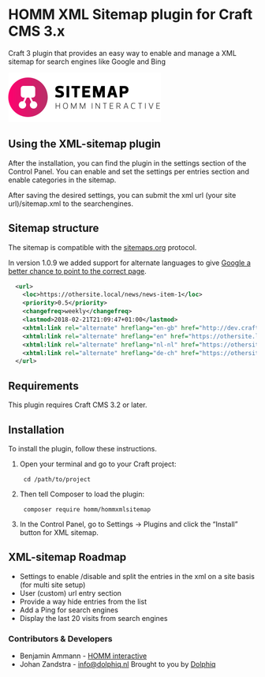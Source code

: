# HOMM XML Sitemap plugin for Craft CMS 3.x

Craft 3 plugin that provides an easy way to enable and manage a XML sitemap for search engines like Google and Bing

![Screenshot](resources/img/plugin-logo.svg)

## Using the XML-sitemap plugin

After the installation, you can find the plugin in the settings section of the Control Panel. You can enable and set the
settings per entries section and enable categories in the sitemap.

After saving the desired settings, you can submit the xml url (your site url)/sitemap.xml to the searchengines.

## Sitemap structure

The sitemap is compatible with the [sitemaps.org](https://www.sitemaps.org/protocol.html) protocol.

In version 1.0.9 we added support for alternate languages to
give [Google a better chance to point to the correct page](https://support.google.com/webmasters/answer/2620865?hl=en).

```xml
  <url>
    <loc>https://othersite.local/news/news-item-1</loc>
    <priority>0.5</priority>
    <changefreq>weekly</changefreq>
    <lastmod>2018-02-21T21:09:47+01:00</lastmod>
    <xhtml:link rel="alternate" hreflang="en-gb" href="http://dev.craft/news/news-item-1"/>
    <xhtml:link rel="alternate" hreflang="en" href="https://othersite.local/news/news-item-1"/>
    <xhtml:link rel="alternate" hreflang="nl-nl" href="https://othersite.local/nl/news/news-item-1"/>
    <xhtml:link rel="alternate" hreflang="de-ch" href="https://othersite.local/ch/nachrichten/news-item-1"/>
  </url>
```

## Requirements

This plugin requires Craft CMS 3.2 or later.

## Installation

To install the plugin, follow these instructions.

1. Open your terminal and go to your Craft project:

        cd /path/to/project

2. Then tell Composer to load the plugin:

        composer require homm/hommxmlsitemap

3. In the Control Panel, go to Settings → Plugins and click the “Install” button for XML sitemap.

## XML-sitemap Roadmap

- Settings to enable /disable and split the entries in the xml on a site basis (for multi site setup)
- User (custom) url entry section
- Provide a way hide entries from the list
- Add a Ping for search engines
- Display the last 20 visits from search engines

### Contributors & Developers

- Benjamin Ammann - [HOMM interactive](https://github.com/HOMMinteractive)
- Johan Zandstra - info@dolphiq.nl Brought to you by [Dolphiq](https://dolphiq.nl)

